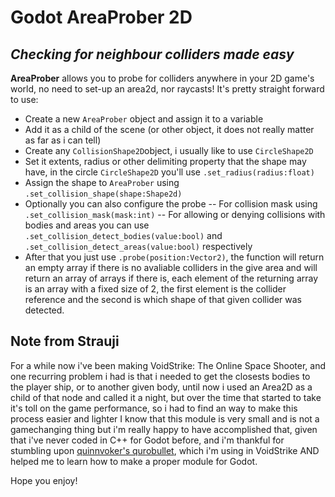 # Godot AreaProber 2D
## _Checking for neighbour colliders made easy_



**AreaProber** allows you to probe for colliders anywhere in your 2D game's world, no need to set-up an area2d, nor raycasts!
It's pretty straight forward to use:
- Create a new `AreaProber` object and assign it to a variable
- Add it as a child of the scene (or other object, it does not really matter as far as i can tell)
- Create any `CollisionShape2D`object, i usually like to use `CircleShape2D`
- Set it extents, radius or other delimiting property that the shape may have, in the circle `CircleShape2D` you'll use `.set_radius(radius:float)`
- Assign the shape to `AreaProber` using `.set_collision_shape(shape:Shape2d)`
- Optionally you can also configure the probe
-- For collision mask using `.set_collision_mask(mask:int)`
-- For allowing or denying collisions with bodies and areas you can use `.set_collision_detect_bodies(value:bool)` and `.set_collision_detect_areas(value:bool)` respectively
- After that you just use `.probe(position:Vector2)`, the function will return an empty array if there is no avaliable colliders in the give area and will return an array of arrays if there is, each element of the returning array is an array with a fixed size of 2, the first element is the collider reference and the second is which shape of that given collider was detected.


## Note from Strauji
For a while now i've been making VoidStrike: The Online Space Shooter, and one recurring problem i had is that i needed to get the closests bodies to the player ship, or to another given body, until now i used an Area2D as a child of that node and called it a night, but over the time that started to take it's toll on the game performance, so i had to find an way to make this process easier and lighter
I know that this module is very small and is not a gamechanging thing but i'm really happy to have accomplished that, given that i've never coded in C++ for Godot before, and i'm thankful for stumbling upon [quinnvoker's qurobullet](https://github.com/quinnvoker/qurobullet), which i'm using in VoidStrike AND helped me to learn how to make a proper module for Godot.

Hope you enjoy!
